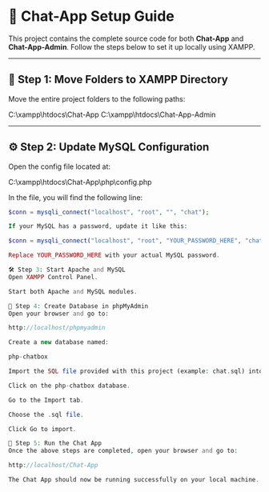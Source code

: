 # 💬 Chat-App Setup Guide

This project contains the complete source code for both **Chat-App** and **Chat-App-Admin**. Follow the steps below to set it up locally using XAMPP.

---

## 📁 Step 1: Move Folders to XAMPP Directory

Move the entire project folders to the following paths:

C:\xampp\htdocs\Chat-App
C:\xampp\htdocs\Chat-App-Admin

---

## ⚙️ Step 2: Update MySQL Configuration

Open the config file located at:

C:\xampp\htdocs\Chat-App\php\config.php


In the file, you will find the following line:

```php
$conn = mysqli_connect("localhost", "root", "", "chat");

If your MySQL has a password, update it like this:

$conn = mysqli_connect("localhost", "root", "YOUR_PASSWORD_HERE", "chat");

Replace YOUR_PASSWORD_HERE with your actual MySQL password.

🛠️ Step 3: Start Apache and MySQL
Open XAMPP Control Panel.

Start both Apache and MySQL modules.

🧱 Step 4: Create Database in phpMyAdmin
Open your browser and go to:

http://localhost/phpmyadmin

Create a new database named:

php-chatbox

Import the SQL file provided with this project (example: chat.sql) into the database:

Click on the php-chatbox database.

Go to the Import tab.

Choose the .sql file.

Click Go to import.

🚀 Step 5: Run the Chat App
Once the above steps are completed, open your browser and go to:

http://localhost/Chat-App

The Chat App should now be running successfully on your local machine.
